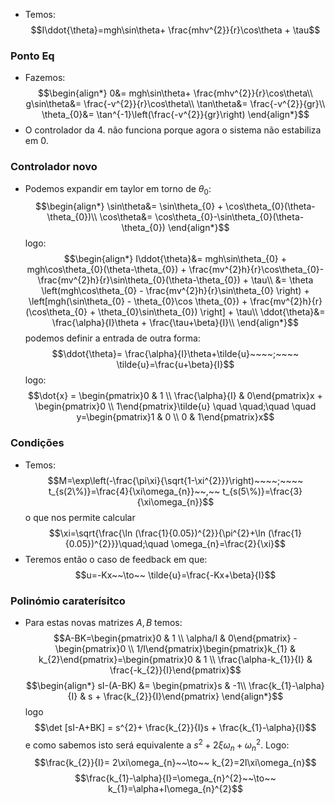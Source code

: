 - Temos:
$$I\ddot{\theta}=mgh\sin\theta+ \frac{mhv^{2}}{r}\cos\theta + \tau$$
### Ponto Eq
- Fazemos:
$$\begin{align*}
0&= mgh\sin\theta+ \frac{mhv^{2}}{r}\cos\theta\\
g\sin\theta&= \frac{-v^{2}}{r}\cos\theta\\
\tan\theta&= \frac{-v^{2}}{gr}\\
\theta_{0}&= \tan^{-1}\left(\frac{-v^{2}}{gr}\right)
\end{align*}$$
- O controlador da 4. não funciona porque agora o sistema não estabiliza em 0.

### Controlador novo
- Podemos expandir em taylor em torno de $\theta_{0}$:
$$\begin{align*}
\sin\theta&= \sin\theta_{0} + \cos\theta_{0}(\theta-\theta_{0})\\
\cos\theta&= \cos\theta_{0}-\sin\theta_{0}(\theta-\theta_{0})
\end{align*}$$
logo:
$$\begin{align*}
I\ddot{\theta}&= mgh\sin\theta_{0} + mgh\cos\theta_{0}(\theta-\theta_{0}) + \frac{mv^{2}h}{r}\cos\theta_{0}- \frac{mv^{2}h}{r}\sin\theta_{0}(\theta-\theta_{0}) + \tau\\
&= \theta \left(mgh\cos\theta_{0} - \frac{mv^{2}h}{r}\sin\theta_{0} \right) + \left[mgh(\sin\theta_{0} - \theta_{0}\cos \theta_{0}) + \frac{mv^{2}h}{r}(\cos\theta_{0} + \theta_{0}\sin\theta_{0}) \right] + \tau\\
\ddot{\theta}&= \frac{\alpha}{I}\theta + \frac{\tau+\beta}{I}\\
\end{align*}$$
podemos definir a entrada de outra forma:
$$\ddot{\theta}= \frac{\alpha}{I}\theta+\tilde{u}~~~~;~~~~ \tilde{u}=\frac{u+\beta}{I}$$
logo:
$$\dot{x} = \begin{pmatrix}0 & 1 \\ \frac{\alpha}{I} & 0\end{pmatrix}x + \begin{pmatrix}0 \\ 1\end{pmatrix}\tilde{u} \quad \quad;\quad \quad y=\begin{pmatrix}1 & 0 \\ 0 & 1\end{pmatrix}x$$

### Condições
- Temos:
$$M=\exp\left(-\frac{\pi\xi}{\sqrt{1-\xi^{2}}}\right)~~~~;~~~~ t_{s(2\%)}=\frac{4}{\xi\omega_{n}}~~,~~ t_{s(5\%)}=\frac{3}{\xi\omega_{n}}$$
o que nos permite calcular
$$\xi=\sqrt{\frac{\ln (\frac{1}{0.05})^{2}}{\pi^{2}+\ln (\frac{1}{0.05})^{2}}}\quad;\quad \omega_{n}=\frac{2}{\xi}$$
- Teremos então o caso de feedback em que:
$$u=-Kx~~\to~~ \tilde{u}=\frac{-Kx+\beta}{I}$$

### Polinómio caraterísitco
- Para estas novas matrizes $A,B$ temos:
$$A-BK=\begin{pmatrix}0 & 1 \\ \alpha/I  & 0\end{pmatrix} - \begin{pmatrix}0 \\ 1/I\end{pmatrix}\begin{pmatrix}k_{1} & k_{2}\end{pmatrix}=\begin{pmatrix}0 & 1 \\ \frac{\alpha-k_{1}}{I} & \frac{-k_{2}}{I}\end{pmatrix}$$
$$\begin{align*}
sI-(A-BK) &= \begin{pmatrix}s & -1\\
\frac{k_{1}-\alpha}{I} & s + \frac{k_{2}}{I}\end{pmatrix}
\end{align*}$$
logo
$$\det [sI-A+BK] = s^{2}+ \frac{k_{2}}{I}s + \frac{k_{1}-\alpha}{I}$$
e como sabemos isto será equivalente a $s^{2} + 2\xi \omega_{n} + \omega_{n}^{2}$. Logo:
$$\frac{k_{2}}{I}= 2\xi\omega_{n}~~\to~~ k_{2}=2I\xi\omega_{n}$$
$$\frac{k_{1}-\alpha}{I}=\omega_{n}^{2}~~\to~~ k_{1}=\alpha+I\omega_{n}^{2}$$